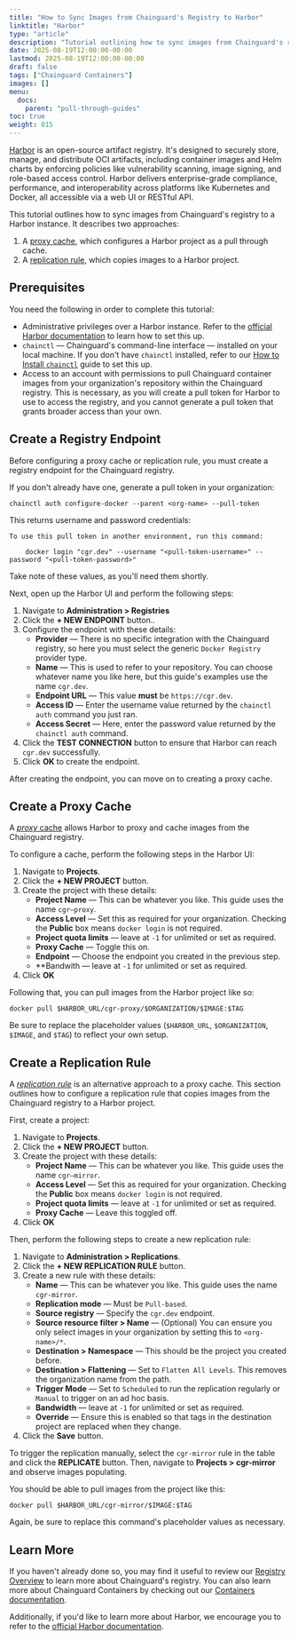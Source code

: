 ```yaml
---
title: "How to Sync Images from Chainguard's Registry to Harbor"
linktitle: "Harbor"
type: "article"
description: "Tutorial outlining how to sync images from Chainguard's registry to Harbor."
date: 2025-08-19T12:00:00-00:00
lastmod: 2025-08-19T12:00:00-00:00
draft: false
tags: ["Chainguard Containers"]
images: []
menu:
  docs:
    parent: "pull-through-guides"
toc: true
weight: 015
---
```


[Harbor](https://goharbor.io) is an open-source artifact registry. It's designed to securely store, manage, and distribute OCI artifacts, including container images and Helm charts by enforcing policies like vulnerability scanning, image signing, and role-based access control. Harbor delivers enterprise-grade compliance, performance, and interoperability across platforms like Kubernetes and Docker, all accessible via a web UI or RESTful API.

This tutorial outlines how to sync images from Chainguard's registry to a Harbor instance. It describes two approaches:

1. A [proxy cache](https://goharbor.io/docs/2.1.0/administration/configure-proxy-cache/), which configures a Harbor project as a pull through cache.
2. A [replication rule](https://goharbor.io/docs/2.1.0/administration/configuring-replication/create-replication-rules/), which copies images to a Harbor project.

## Prerequisites

You need the following in order to complete this tutorial:

* Administrative privileges over a Harbor instance. Refer to the [official Harbor documentation](https://goharbor.io/docs/2.13.0/) to learn how to set this up.
* `chainctl` — Chainguard's command-line interface — installed on your local machine. If you don't have `chainctl` installed, refer to our [How to Install `chainctl`](/chainguard/chainctl-usage/how-to-install-chainctl/) guide to set this up.
* Access to an account with permissions to pull Chainguard container images from your organization's repository within the Chainguard registry. This is necessary, as you will create a pull token for Harbor to use to access the registry, and you cannot generate a pull token that grants broader access than your own.


## Create a Registry Endpoint

Before configuring a proxy cache or replication rule, you must create a registry endpoint for the Chainguard registry.

If you don't already have one, generate a pull token in your organization:

```shell
chainctl auth configure-docker --parent <org-name> --pull-token
```

This returns username and password credentials:

```output
To use this pull token in another environment, run this command:

    docker login "cgr.dev" --username "<pull-token-username>" --password "<pull-token-password>"
```

Take note of these values, as you'll need them shortly.

Next, open up the Harbor UI and perform the following steps:

1. Navigate to **Administration > Registries**
2. Click the **+ NEW ENDPOINT** button..
3. Configure the endpoint with these details:
    * **Provider** — There is no specific integration with the Chainguard registry, so here you must select the generic `Docker Registry` provider type.
    * **Name** — This is used to refer to your repository. You can choose whatever name you like here, but this guide's examples use the name `cgr.dev`.
    * **Endpoint URL** — This value **must** be `https://cgr.dev`.
    * **Access ID** — Enter the username value returned by the `chainctl auth` command you just ran.
    * **Access Secret** — Here, enter the password value returned by the `chainctl auth` command.
4. Click the **TEST CONNECTION** button to ensure that Harbor can reach `cgr.dev` successfully.
5. Click **OK** to create the endpoint.

After creating the endpoint, you can move on to creating a proxy cache.


## Create a Proxy Cache

A [*proxy* cache](https://goharbor.io/docs/2.1.0/administration/configure-proxy-cache/) allows Harbor to proxy and cache images from the Chainguard registry.

To configure a cache, perform the following steps in the Harbor UI:

1. Navigate to **Projects**.
2. Click the **+ NEW PROJECT** button.
3. Create the project with these details:
    * **Project Name** — This can be whatever you like. This guide uses the name `cgr—proxy`.
    * **Access Level** — Set this as required for your organization. Checking the **Public** box means `docker login` is not required.
    * **Project quota limits** — leave at `-1` for unlimited or set as required.
    * **Proxy Cache** — Toggle this on.
    * **Endpoint** — Choose the endpoint you created in the previous step.
    * **Bandwith — leave at `-1` for unlimited or set as required.
4. Click **OK**

Following that, you can pull images from the Harbor project like so:

```shell
docker pull $HARBOR_URL/cgr-proxy/$ORGANIZATION/$IMAGE:$TAG
```

Be sure to replace the placeholder values (`$HARBOR_URL`, `$ORGANIZATION`, `$IMAGE`, and `$TAG`) to reflect your own setup.


## Create a Replication Rule

A [*replication rule*](https://goharbor.io/docs/2.1.0/administration/configuring-replication/create-replication-rules/) is an alternative approach to a proxy cache. This section outlines how to configure a replication rule that copies images from the Chainguard registry to a Harbor project.

First, create a project:

1. Navigate to **Projects**.
2. Click the **+ NEW PROJECT** button.
3. Create the project with these details:
    * **Project Name** — This can be whatever you like. This guide uses the name `cgr—mirror`.
    * **Access Level** — Set this as required for your organization. Checking the **Public** box means `docker login` is not required.
    * **Project quota limits** — leave at `-1` for unlimited or set as required.
    * **Proxy Cache** — Leave this toggled off.
4. Click **OK**

Then, perform the following steps to create a new replication rule:

1. Navigate to **Administration > Replications**.
2. Click the **+ NEW REPLICATION RULE** button.
3. Create a new rule with these details:
    * **Name** — This can be whatever you like. This guide uses the name  `cgr-mirror`.
    * **Replication mode** — Must be `Pull-based`.
    * **Source registry** — Specify the `cgr.dev` endpoint.
    * **Source resource filter > Name** — (Optional) You can ensure you only select images in your organization by setting this to `<org-name>/*`.
    * **Destination > Namespace** — This should be the project you created before.
    * **Destination > Flattening** — Set to `Flatten All Levels`. This removes the organization name from the path.
    * **Trigger Mode** — Set to `Scheduled` to run the replication regularly or `Manual` to trigger on an ad hoc basis.
    * **Bandwidth** — leave at `-1` for unlimited or set as required.
    * **Override** — Ensure this is enabled so that tags in the destination project are replaced when they change.
4. Click the **Save** button.

To trigger the replication manually, select the `cgr-mirror` rule in the table and click the **REPLICATE** button. Then, navigate to **Projects > cgr-mirror** and observe images populating.

You should be able to pull images from the project like this:

```shell
docker pull $HARBOR_URL/cgr-mirror/$IMAGE:$TAG
```

Again, be sure to replace this command's placeholder values as necessary.



## Learn More

If you haven't already done so, you may find it useful to review our [Registry Overview](/chainguard/chainguard-registry/overview/) to learn more about Chainguard's registry. You can also learn more about Chainguard Containers by checking out our [Containers documentation](/chainguard/chainguard-images/overview/).

Additionally, if you'd like to learn more about Harbor, we encourage you to refer to the [official Harbor documentation](https://goharbor.io/docs).
